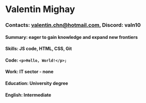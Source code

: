 # **Valentin Mighay**
### Contacts: valentin.chn@hotmail.com, Discord: valn10
#### Summary: eager to gain knowledge and expand new frontiers
#### Skills: JS code, HTML, CSS, Git
#### Code: `<p>Hello, World!</p>;`
#### Work: IT sector - none
#### Education: University degree
#### English: Intermediate